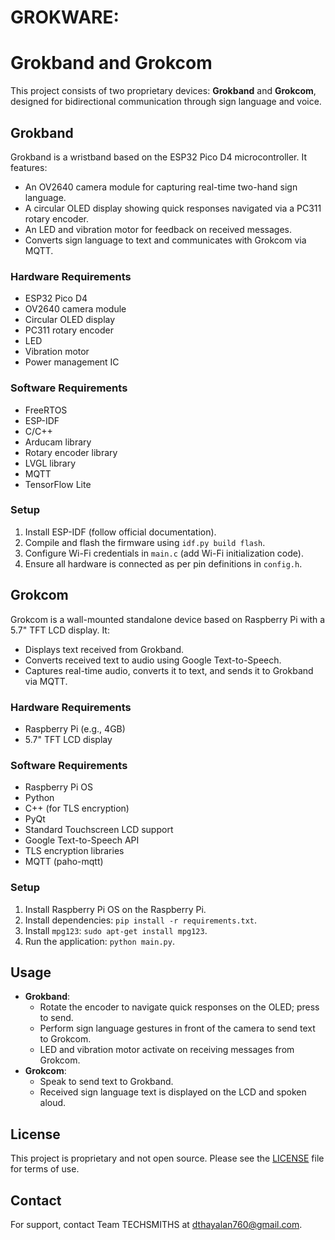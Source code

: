 # GROKWARE: 
# Grokband and Grokcom

This project consists of two proprietary devices: **Grokband** and **Grokcom**, designed for bidirectional communication through sign language and voice.

## Grokband

Grokband is a wristband based on the ESP32 Pico D4 microcontroller. It features:
- An OV2640 camera module for capturing real-time two-hand sign language.
- A circular OLED display showing quick responses navigated via a PC311 rotary encoder.
- An LED and vibration motor for feedback on received messages.
- Converts sign language to text and communicates with Grokcom via MQTT.

### Hardware Requirements
- ESP32 Pico D4
- OV2640 camera module
- Circular OLED display
- PC311 rotary encoder
- LED
- Vibration motor
- Power management IC

### Software Requirements
- FreeRTOS
- ESP-IDF
- C/C++
- Arducam library
- Rotary encoder library
- LVGL library
- MQTT
- TensorFlow Lite

### Setup
1. Install ESP-IDF (follow official documentation).
2. Compile and flash the firmware using `idf.py build flash`.
3. Configure Wi-Fi credentials in `main.c` (add Wi-Fi initialization code).
4. Ensure all hardware is connected as per pin definitions in `config.h`.

## Grokcom

Grokcom is a wall-mounted standalone device based on Raspberry Pi with a 5.7" TFT LCD display. It:
- Displays text received from Grokband.
- Converts received text to audio using Google Text-to-Speech.
- Captures real-time audio, converts it to text, and sends it to Grokband via MQTT.

### Hardware Requirements
- Raspberry Pi (e.g., 4GB)
- 5.7" TFT LCD display

### Software Requirements
- Raspberry Pi OS
- Python
- C++ (for TLS encryption)
- PyQt
- Standard Touchscreen LCD support
- Google Text-to-Speech API
- TLS encryption libraries
- MQTT (paho-mqtt)

### Setup
1. Install Raspberry Pi OS on the Raspberry Pi.
2. Install dependencies: `pip install -r requirements.txt`.
3. Install `mpg123`: `sudo apt-get install mpg123`.
4. Run the application: `python main.py`.

## Usage
- **Grokband**: 
  - Rotate the encoder to navigate quick responses on the OLED; press to send.
  - Perform sign language gestures in front of the camera to send text to Grokcom.
  - LED and vibration motor activate on receiving messages from Grokcom.
- **Grokcom**: 
  - Speak to send text to Grokband.
  - Received sign language text is displayed on the LCD and spoken aloud.

## License
This project is proprietary and not open source. Please see the [LICENSE](LICENSE) file for terms of use.

## Contact
For support, contact Team TECHSMITHS at dthayalan760@gmail.com.
